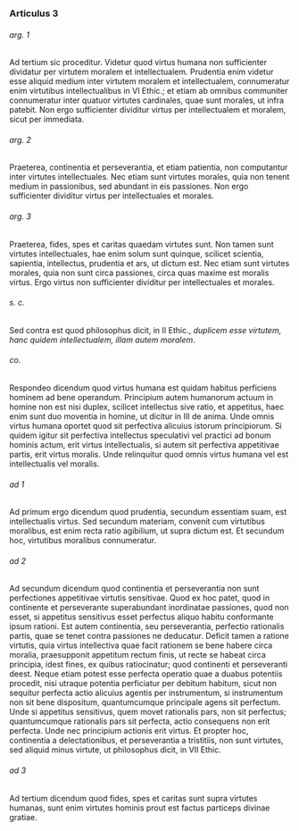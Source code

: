 ### Articulus 3

###### arg. 1
Ad tertium sic proceditur. Videtur quod virtus humana non sufficienter dividatur per virtutem moralem et intellectualem. Prudentia enim videtur esse aliquid medium inter virtutem moralem et intellectualem, connumeratur enim virtutibus intellectualibus in VI Ethic.; et etiam ab omnibus communiter connumeratur inter quatuor virtutes cardinales, quae sunt morales, ut infra patebit. Non ergo sufficienter dividitur virtus per intellectualem et moralem, sicut per immediata.

###### arg. 2
Praeterea, continentia et perseverantia, et etiam patientia, non computantur inter virtutes intellectuales. Nec etiam sunt virtutes morales, quia non tenent medium in passionibus, sed abundant in eis passiones. Non ergo sufficienter dividitur virtus per intellectuales et morales.

###### arg. 3
Praeterea, fides, spes et caritas quaedam virtutes sunt. Non tamen sunt virtutes intellectuales, hae enim solum sunt quinque, scilicet scientia, sapientia, intellectus, prudentia et ars, ut dictum est. Nec etiam sunt virtutes morales, quia non sunt circa passiones, circa quas maxime est moralis virtus. Ergo virtus non sufficienter dividitur per intellectuales et morales.

###### s. c.
Sed contra est quod philosophus dicit, in II Ethic., *duplicem esse virtutem, hanc quidem intellectualem, illam autem moralem*.

###### co.
Respondeo dicendum quod virtus humana est quidam habitus perficiens hominem ad bene operandum. Principium autem humanorum actuum in homine non est nisi duplex, scilicet intellectus sive ratio, et appetitus, haec enim sunt duo moventia in homine, ut dicitur in III de anima. Unde omnis virtus humana oportet quod sit perfectiva alicuius istorum principiorum. Si quidem igitur sit perfectiva intellectus speculativi vel practici ad bonum hominis actum, erit virtus intellectualis, si autem sit perfectiva appetitivae partis, erit virtus moralis. Unde relinquitur quod omnis virtus humana vel est intellectualis vel moralis.

###### ad 1
Ad primum ergo dicendum quod prudentia, secundum essentiam suam, est intellectualis virtus. Sed secundum materiam, convenit cum virtutibus moralibus, est enim recta ratio agibilium, ut supra dictum est. Et secundum hoc, virtutibus moralibus connumeratur.

###### ad 2
Ad secundum dicendum quod continentia et perseverantia non sunt perfectiones appetitivae virtutis sensitivae. Quod ex hoc patet, quod in continente et perseverante superabundant inordinatae passiones, quod non esset, si appetitus sensitivus esset perfectus aliquo habitu conformante ipsum rationi. Est autem continentia, seu perseverantia, perfectio rationalis partis, quae se tenet contra passiones ne deducatur. Deficit tamen a ratione virtutis, quia virtus intellectiva quae facit rationem se bene habere circa moralia, praesupponit appetitum rectum finis, ut recte se habeat circa principia, idest fines, ex quibus ratiocinatur; quod continenti et perseveranti deest. Neque etiam potest esse perfecta operatio quae a duabus potentiis procedit, nisi utraque potentia perficiatur per debitum habitum, sicut non sequitur perfecta actio alicuius agentis per instrumentum, si instrumentum non sit bene dispositum, quantumcumque principale agens sit perfectum. Unde si appetitus sensitivus, quem movet rationalis pars, non sit perfectus; quantumcumque rationalis pars sit perfecta, actio consequens non erit perfecta. Unde nec principium actionis erit virtus. Et propter hoc, continentia a delectationibus, et perseverantia a tristitiis, non sunt virtutes, sed aliquid minus virtute, ut philosophus dicit, in VII Ethic.

###### ad 3
Ad tertium dicendum quod fides, spes et caritas sunt supra virtutes humanas, sunt enim virtutes hominis prout est factus particeps divinae gratiae.

